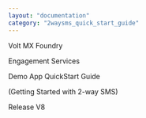 ```yaml
---
layout: "documentation"
category: "2waysms_quick_start_guide"
---
```

                    

Volt MX  Foundry

Engagement Services

Demo App QuickStart Guide

(Getting Started with 2-way SMS)

Release V8
